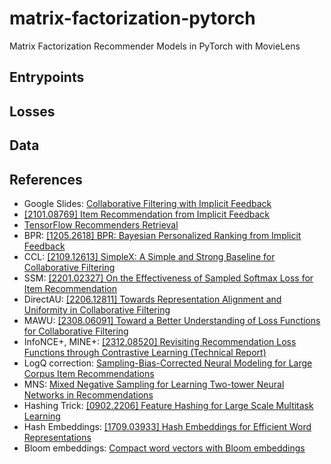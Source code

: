 # matrix-factorization-pytorch

Matrix Factorization Recommender Models in PyTorch with MovieLens

## Entrypoints

## Losses

## Data

## References

- Google Slides: [Collaborative Filtering with Implicit Feedback](google-slides)
- [[2101.08769] Item Recommendation from Implicit Feedback](implicit-feedback)
- [TensorFlow Recommenders Retrieval](tfrs-retrieval)
- BPR: [[1205.2618] BPR: Bayesian Personalized Ranking from Implicit Feedback](bpr)
- CCL: [[2109.12613] SimpleX: A Simple and Strong Baseline for Collaborative Filtering](ccl)
- SSM: [[2201.02327] On the Effectiveness of Sampled Softmax Loss for Item Recommendation](ssm)
- DirectAU: [[2206.12811] Towards Representation Alignment and Uniformity in Collaborative Filtering](direct-au)
- MAWU: [[2308.06091] Toward a Better Understanding of Loss Functions for Collaborative Filtering](mawu)
- InfoNCE+, MINE+: [[2312.08520] Revisiting Recommendation Loss Functions through Contrastive Learning (Technical Report)](mine+)
- LogQ correction: [Sampling-Bias-Corrected Neural Modeling for Large Corpus Item Recommendations](logq)
- MNS: [Mixed Negative Sampling for Learning Two-tower Neural Networks in Recommendations](mns)
- Hashing Trick: [[0902.2206] Feature Hashing for Large Scale Multitask Learning](hashing-trick)
- Hash Embeddings: [[1709.03933] Hash Embeddings for Efficient Word Representations](hash-embeddings)
- Bloom embeddings: [Compact word vectors with Bloom embeddings](bloom-embeddings)

[google-slides]: https://docs.google.com/presentation/d/15nLFgmkSEJPXkhLiXExXDByV_lot7bdHAhtqX_qLp7w/
[implicit-feedback]: https://arxiv.org/abs/2101.08769
[tfrs-retrieval]: https://www.tensorflow.org/recommenders/api_docs/python/tfrs/tasks/Retrieval
[bpr]: https://arxiv.org/abs/1205.2618
[ccl]: https://arxiv.org/abs/2109.12613
[ssm]: https://arxiv.org/abs/2201.02327
[direct-au]: https://arxiv.org/abs/2206.12811
[mawu]: https://arxiv.org/abs/2308.06091
[mine+]: https://arxiv.org/abs/2312.08520
[logq]: https://research.google/pubs/sampling-bias-corrected-neural-modeling-for-large-corpus-item-recommendations/
[mns]: https://research.google/pubs/mixed-negative-sampling-for-learning-two-tower-neural-networks-in-recommendations/
[hashing-trick]: https://arxiv.org/abs/0902.2206
[hash-embeddings]: https://arxiv.org/abs/1709.03933
[bloom-embeddings]: https://explosion.ai/blog/bloom-embeddings
